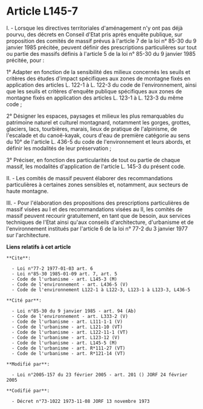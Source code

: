 # Article L145-7

I. - Lorsque les directives territoriales d'aménagement n'y ont pas déjà pourvu, des décrets en Conseil d'Etat pris après
enquête publique, sur proposition des comités de massif prévus à l'article 7 de la loi n° 85-30 du 9 janvier 1985 précitée,
peuvent définir des prescriptions particulières sur tout ou partie des massifs définis à l'article 5 de la loi n° 85-30 du 9
janvier 1985 précitée, pour :

1° Adapter en fonction de la sensibilité des milieux concernés les seuils et critères des études d'impact spécifiques aux
zones de montagne fixés en application des articles L. 122-1 à L. 122-3 du code de l'environnement, ainsi que les seuils et
critères d'enquête publique spécifiques aux zones de montagne fixés en application des articles L. 123-1 à L. 123-3 du même
code ;

2° Désigner les espaces, paysages et milieux les plus remarquables du patrimoine naturel et culturel montagnard, notamment
les gorges, grottes, glaciers, lacs, tourbières, marais, lieux de pratique de l'alpinisme, de l'escalade et du canoë-kayak,
cours d'eau de première catégorie au sens du 10° de l'article L. 436-5 du code de l'environnement et leurs abords, et définir
les modalités de leur préservation ;

3° Préciser, en fonction des particularités de tout ou partie de chaque massif, les modalités d'application de l'article L.
145-3 du présent code.

II. - Les comités de massif peuvent élaborer des recommandations particulières à certaines zones sensibles et, notamment, aux
secteurs de haute montagne.

III. - Pour l'élaboration des propositions des prescriptions particulières de massif visées au I et des recommandations
visées au II, les comités de massif peuvent recourir gratuitement, en tant que de besoin, aux services techniques de l'Etat
ainsi qu'aux conseils d'architecture, d'urbanisme et de l'environnement institués par l'article 6 de la loi n° 77-2 du 3
janvier 1977 sur l'architecture.

**Liens relatifs à cet article**

	**Cite**:

	  - Loi n°77-2 1977-01-03 art. 6
	  - Loi n°85-30 1985-01-09 art. 7, art. 5
	  - Code de l'urbanisme - art. L145-3 (M)
	  - Code de l'environnement - art. L436-5 (V)
	  - Code de l'environnement L122-1 à L122-3, L123-1 à L123-3, L436-5

	**Cité par**:

	  - Loi n°85-30 du 9 janvier 1985 - art. 94 (Ab)
	  - Code de l'environnement - art. L333-2 (V)
	  - Code de l'urbanisme - art. L111-1-1 (V)
	  - Code de l'urbanisme - art. L121-10 (VT)
	  - Code de l'urbanisme - art. L122-11-1 (VT)
	  - Code de l'urbanisme - art. L123-12 (V)
	  - Code de l'urbanisme - art. L145-5 (M)
	  - Code de l'urbanisme - art. R*111-27 (VT)
	  - Code de l'urbanisme - art. R*121-14 (VT)

	**Modifié par**:

	  - Loi n°2005-157 du 23 février 2005 - art. 201 () JORF 24 février 2005

	**Codifié par**:

	  - Décret n°73-1022 1973-11-08 JORF 13 novembre 1973
